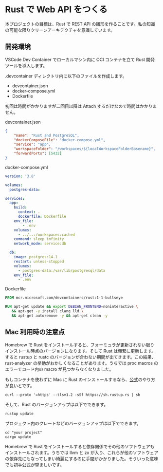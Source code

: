 # Rust で Web API をつくる

本プロジェクトの目標は、Rust で REST API の雛形を作ることです。私の知識の可能な限りクリーンアーキテクチャを意識しています。

## 開発環境

VSCode Dev Container でローカルマシン内に OCI コンテナを立て Rust 開発ツールを導入します。

.devcontainer ディレクトリ内に以下のファイルを作成します。

- devcontainer.json
- docker-compose.yml
- Dockerfile

初回は時間がかかりますが二回目以降は Attach するだけなので時間はかかりません。

devcontainer.json

```json
{
	"name": "Rust and PostgreSQL",
	"dockerComposeFile": "docker-compose.yml",
	"service": "app",
	"workspaceFolder": "/workspaces/${localWorkspaceFolderBasename}",
	"forwardPorts": [5432]
}
```

docker-compose.yml

```yaml
version: '3.8'

volumes:
  postgres-data:

services:
  app:
    build:
      context: .
      dockerfile: Dockerfile
    env_file:
        - .env
    volumes:
      - ../..:/workspaces:cached
    command: sleep infinity
    network_mode: service:db

  db:
    image: postgres:14.1
    restart: unless-stopped
    volumes:
      - postgres-data:/var/lib/postgresql/data
    env_file:
      - .env
```

Dockerfile

```Dockerfile
FROM mcr.microsoft.com/devcontainers/rust:1-1-bullseye

RUN apt-get update && export DEBIAN_FRONTEND=noninteractive \
   && apt-get -y install clang lld \
   && apt-get autoremove -y && apt-get clean -y
```

## Mac 利用時の注意点

Homebrew で Rust をインストールすると、フォーミュラが更新されない限りインストール時点のバージョンになります。そして Rust は頻繁に更新します。すると rustup と rustc のバージョンが合わない期間が出てきます。この結果、rust-analyzer の挙動がおかしくなることがあります。うちでは proc macros のエラーでコード内の macro が見つからなくなりました。

もしコンテナを使わずに Mac に Rust のインストールするなら、[公式](https://www.rust-lang.org/tools/install)のやり方が良いとです。

```shell
curl --proto '=https' --tlsv1.2 -sSf https://sh.rustup.rs | sh
```

そして、Rust のバージョンアップは以下でできます。

```shell
rustup update
```

プロジェクト内のクレートなどのバージョンアップは以下でできます。

```shell
cd "your project"
cargo update
```

Homebrew で Rust をインストールすると依存関係でその他のソフトウェアもインストールされます。うちでは llvm と zx が入り、これらが他のソフトウェアの依存先にもなってしまい綺麗にするのに手間がかかりました。そういった意味でも初手公式が望ましいです。
